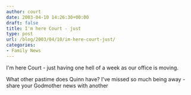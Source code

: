 ```yaml
---
author: court
date: 2003-04-10 14:26:30+00:00
draft: false
title: I'm here Court - just
type: post
url: /blog/2003/04/10/im-here-court-just/
categories:
- Family News
---
```


I'm here Court - just having one hell of a week as our office is moving.

What other pastime does Quinn have?  I've missed so much being away - share your Godmother news with another
